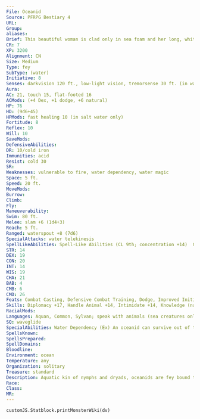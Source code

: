```yaml
---
File: Oceanid
Source: PFRPG Bestiary 4
URL: 
Group: 
aliases: 
Brief: This beautiful woman is clad only in sea foam and her long, white hair, which cascades over her body.
CR: 7
XP: 3200
Alignment: CN
Size: Medium
Type: fey
SubType: (water)
Initiative: 8
Senses: darkvision 120 ft., low-light vision, tremorsense 30 ft. (in water only); Perception +16
Aura: 
AC: 21, touch 15, flat-footed 16
ACMods: (+4 Dex, +1 dodge, +6 natural)
HP: 76
HD: (9d6+45)
HPMods: fast healing 10 (in salt water only)
Fortitude: 8
Reflex: 10
Will: 10
SaveMods: 
DefensiveAbilities: 
DR: 10/cold iron
Immunities: acid
Resist: cold 30
SR: 
Weaknesses: vulnerable to fire, water dependency, water magic
Space: 5 ft.
Speed: 20 ft.
MoveMods: 
Burrow: 
Climb: 
Fly: 
Maneuverability: 
Swim: 80 ft.
Melee: slam +6 (1d4+3)
Reach: 5 ft.
Ranged: waterspout +8 (7d6)
SpecialAttacks: water telekinesis
SpellLikeAbilities: Spell-Like Abilities (CL 9th; concentration +14)  Constant-speak with animals (sea creatures only) At will-control water, create water, purify food and drink (water only), water breathing (up to 9 creatures at a time)  3/day-control winds, summon nature's ally V (sea creatures or water elementals only)  1/day-control weather
STR: 14
DEX: 19
CON: 20
INT: 14
WIS: 19
CHA: 21
BAB: 4
CMB: 6
CMD: 26
Feats: Combat Casting, Defensive Combat Training, Dodge, Improved Initiative, Mobility
Skills: Diplomacy +17, Handle Animal +14, Intimidate +14, Knowledge (nature) +14, Perception +16, Sense Motive +16, Stealth +16, Swim +22
RacialMods: 
Languages: Aquan, Common, Sylvan; speak with animals (sea creatures only)
SQ: waveglide
SpecialAbilities: Water Dependency (Ex) An oceanid can survive out of the water for 1 hour per point of Constitution. After this limit, she takes 1 point of Constitution damage each hour until immersed in salt water.  Water Magic (Su) An oceanid can use her spell-like abilities only when she is in the ocean or within 1 mile of the ocean.  Water Telekinesis (Su) When immersed in water, an oceanid can manipulate water to affect creatures and objects within 500 feet that are in contact with the same body of water. This functions as the combat maneuver form of the telekinesis spell (caster level 9th, combat maneuver bonus +14), including the need to maintain concentration. This ability also allows her to create a small waterspout as a standard action once per round, striking an opponent within 100 feet with a blast of water as a ranged attack that deals 7d6 points of bludgeoning damage.  Waveglide (Su) An oceanid can create waves and currents to double or halve the speed of creatures or objects traveling on the surface of the water, affecting up to 100 contiguous 5-foot squares in a shapeable area (typically enough for one warship or two small sailing ships). This ability has a range of 1,000 feet, requires line of effect to some part of the area, and lasts as long as the oceanid concentrates. An unwilling target can ignore the effect for 1 round by succeeding at a DC 19 Will saving throw. The save DC is Charisma-based.
SpellsKnown: 
SpellsPrepared: 
SpellDomains: 
Bloodline: 
Environment: ocean
Temperature: any
Organization: solitary
Treasure: standard
Description: Aquatic kin of nymphs and dryads, oceanids are fey bound to the sea. They can live in lakes, rivers, or oceans, but truly thrive only in salt water. The mood of an oceanid can change with little warning-they are quick to love and even quicker to anger. An oceanid can be quite helpful toward mortals and their vessels- particularly if the mortals indulge her extreme vanity. Though silver-tongued people skilled at flattery might earn her help, they might also be lured away to join the oceanid under the sea until she grows bored with them. When an oceanid is in the water, the lower half of her body transforms into a pillar of water, allowing her to swim at incredible speed. When she leaves the water, this water pillar transforms into humanoid legs. However, most oceanids consider walking a chore, and avoid it when possible.
Race: 
Class: 
MR: 
---
```

```dataviewjs
customJS.Statblock.printMonsterWiki(dv)
```
